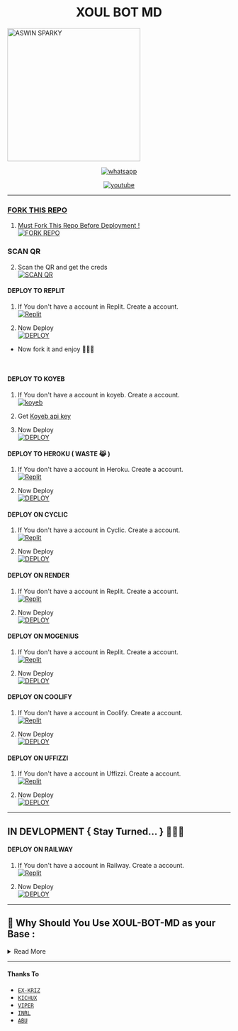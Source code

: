 <p align="center"> 
      <h1 align="center">XOUL BOT MD</h1>
  <a href="https://x-md-qr-elctro-wizard.koyeb.app">
   <img alt="ASWIN SPARKY" height="300" src="https://i.imgur.com/qedp4Pl.jpeg">
  </a>
</p>
   
<p align="center">

  <a aria-label="Join our chats" href="https://chat.whatsapp.com/JjzEUDkJgke1vPGK3GAvG6" target="_blank">
    <img alt="whatsapp" src="https://img.shields.io/badge/Join Group-25D366?style=for-the-badge&logo=whatsapp&logoColor=white" />
  </a>

  
<p align="center">

  <a aria-label="Tutorial" href="https://youtu.be/SFiPGCRbe8A?si=vqMF-Z5jLBIVVPVR" target="_blank">
    <img alt="youtube" src="https://img.shields.io/badge/Tutorial-FF0000?style=for-the-badge&logo=youtube&logoColor=white" />
  
---

### FORK THIS REPO

1. Must Fork This Repo Before Deployment !
   <br> 
<a href="https://github.com/A-S-W-I-N-S-P-A-R-K-Y/X-BOT-MD/fork"><img title="FORK REPO" src="https://img.shields.io/badge/FORK REPO-h?color=black&style=for-the-badge&logo=stackshare"></a>


### SCAN QR

2. Scan the QR and get the creds
   <br>
<a href='https://x-md-qr-elctro-wizard.koyeb.app' target="_blank"><img alt='SCAN QR' src='https://img.shields.io/badge/Scan_qr-100000?style=for-the-badge&logo=scan&logoColor=white&labelColor=black&color=black'/></a>

#### DEPLOY TO REPLIT 

1. If You don't have a account in Replit. Create a account.
    <br>
<a href='https://www.replit.com/' target="_blank"><img alt='Replit' src='https://img.shields.io/badge/-Create-black?style=for-the-badge&logo=replit'/></a>

2. Now Deploy
    <br>
<a href='https://replit.com/@xmorohhh/X-BOT-MD' target="_blank"><img alt='DEPLOY' src='https://img.shields.io/badge/-IMPORT-black?style=for-the-badge&logo=replit'/></a>

* Now fork it and enjoy 🗿🙌🏻
<br>

#### DEPLOY TO KOYEB 

1. If You don't have a account in koyeb. Create a account.
    <br>
<a href='https://app.koyeb.com/auth/signup' target="_blank"><img alt='koyeb' src='https://img.shields.io/badge/-Create-black?style=for-the-badge&logo=koyeb'/></a>

2. Get [Koyeb api key](https://app.koyeb.com/account/api)

3. Now Deploy
    <br>
<a href='https://app.koyeb.com/apps/new/import-project' target="_blank"><img alt='DEPLOY' src='https://img.shields.io/badge/-DEPLOY-black?style=for-the-badge&logo=koyeb'/></a>

#### DEPLOY TO HEROKU ( WASTE 😹 )

1. If You don't have a account in Heroku. Create a account.
    <br>
<a href='https://signup.heroku.com/' target="_blank"><img alt='Replit' src='https://img.shields.io/badge/-Create-black?style=for-the-badge&logo=heroku'/></a>

2. Now Deploy
    <br>
<a href='https://chat.whatsapp.com/JjzEUDkJgke1vPGK3GAvG6' target="_blank"><img alt='DEPLOY' src='https://img.shields.io/badge/-DEPLOY-black?style=for-the-badge&logo=heroku'/></a>


#### DEPLOY ON CYCLIC

1. If You don't have a account in Cyclic. Create a account.
    <br>
<a href='https://cyclic.sh' target="_blank"><img alt='Replit' src='https://img.shields.io/badge/-Create-black?style=for-the-badge&logo=microsoft'/></a>

2. Now Deploy
    <br>
<a href='https://cyclic.sh' target="_blank"><img alt='DEPLOY' src='https://img.shields.io/badge/-DEPLOY-black?style=for-the-badge&logo=windows'/></a>


#### DEPLOY ON RENDER

1. If You don't have a account in Replit. Create a account.
    <br>
<a href='https://dashboard.render.com' target="_blank"><img alt='Replit' src='https://img.shields.io/badge/-Create-black?style=for-the-badge&logo=render'/></a>

2. Now Deploy
    <br>
<a href='https://dashboard.render.com' target="_blank"><img alt='DEPLOY' src='https://img.shields.io/badge/-DEPLOY-black?style=for-the-badge&logo=render'/></a>

#### DEPLOY ON MOGENIUS

1. If You don't have a account in Replit. Create a account.
    <br>
<a href='https://mogenius.com' target="_blank"><img alt='Replit' src='https://img.shields.io/badge/-Create-black?style=for-the-badge&logo=genius'/></a>

2. Now Deploy
    <br>
<a href='https://mogenius.com' target="_blank"><img alt='DEPLOY' src='https://img.shields.io/badge/-DEPLOY-black?style=for-the-badge&logo=genius'/></a>


#### DEPLOY ON COOLIFY

1. If You don't have a account in Coolify. Create a account.
    <br>
<a href='https://coolify.io/' target="_blank"><img alt='Replit' src='https://img.shields.io/badge/-Create-black?style=for-the-badge&logo=c'/></a>

2. Now Deploy
    <br>
<a href='https://coolify.io/' target="_blank"><img alt='DEPLOY' src='https://img.shields.io/badge/-DEPLOY-black?style=for-the-badge&logo=C'/></a>


#### DEPLOY ON UFFIZZI

1. If You don't have a account in Uffizzi. Create a account.
    <br>
<a href='https://www.uffizzi.com/' target="_blank"><img alt='Replit' src='https://img.shields.io/badge/-Create-black?style=for-the-badge&logo=x'/></a>

2. Now Deploy
    <br>
<a href='https://www.uffizzi.com/' target="_blank"><img alt='DEPLOY' src='https://img.shields.io/badge/-DEPLOY-black?style=for-the-badge&logo=x'/></a>

---
## IN DEVLOPMENT { Stay Turned... } 🙂🙌🏻 

#### DEPLOY ON RAILWAY

1. If You don't have a account in Railway. Create a account.
    <br>
<a href='https://railway.app' target="_blank"><img alt='Replit' src='https://img.shields.io/badge/-Create-black?style=for-the-badge&logo=railway'/></a>

2. Now Deploy
    <br>
<a href='https://railway.app' target="_blank"><img alt='DEPLOY' src='https://img.shields.io/badge/-DEPLOY-black?style=for-the-badge&logo=railway'/></a>

---

## 🗿 Why Should You Use XOUL-BOT-MD as your Base :

      
<details close>
<summary>Read More</summary>

<br>

- X-BOT-MD is a `fully open source 😹🖐🏻` bot which means `no copyright`.
- X-BOT-MD is a `multi character bot` which means you can `change bot's character` to any of the 8 added characters or add more characters by yourself.
- X-BOT-MD is a `multi database bot Eg : MongoVedi,PostgreMYR,VediDB` which means you can use 3 different databases at the same time.
- X-BOT-MD is a `multi mode` bot which means you can use it in `Self / Public / Private` mode.

  </details> 
    
---

#### Thanks To
* [`EX-KRIZ`](https://github.com/EX-KRIZ)
* [`KICHUX`](https://github.com/TOXIC-KICHUX)
* [`VIPER`](https://github.com/Viper-X0)
* [`INRL`](https://github.com/inrl-official)
* [`ABU`](https://github.com/Afx-Abu)
